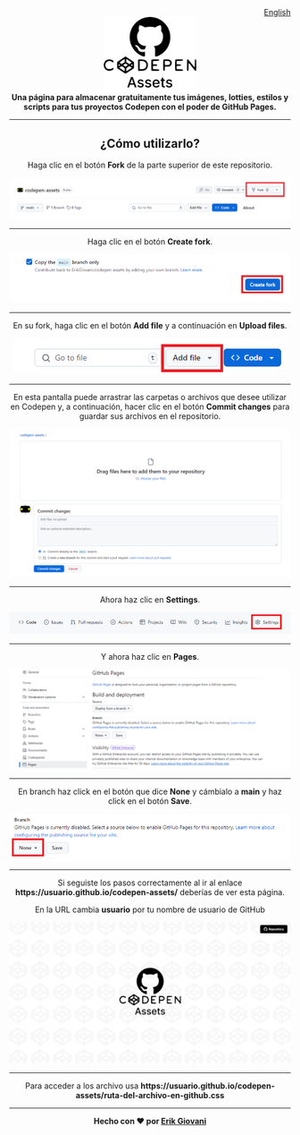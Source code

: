 <div align="right">
<a href="./README.md">English</a>

</div>

<div align="center">
    <picture>
        <source media="(prefers-color-scheme: dark)" srcset="./repo/logo-dark.png">
        <img width="33%" alt="Codepen Assets" src="./repo/logo.png">
    </picture>
</div>

<div align="center">
    <b>Una página para almacenar gratuitamente tus imágenes, lotties, estilos y scripts para tus proyectos Codepen con el poder de GitHub Pages.</b>
</div
iv>

---

<div align="center">
    <h2>¿Cómo utilizarlo?</h2>
    <p>Haga clic en el botón <b>Fork</b> de la parte superior de este repositorio.</p>
    <img src="./repo/1.png">
</div>

---

<div align="center">
    <p>Haga clic en el botón <b>Create fork</b>.</p>
    <img src="./repo/2.png">
</div>

---

<div align="center">
    <p>En su fork, haga clic en el botón <b>Add file</b> y a continuación en <b>Upload files</b>.</p>
    <img src="./repo/3.png">
</div>

---

<div align="center">
    <p>En esta pantalla puede arrastrar las carpetas o archivos que desee utilizar en Codepen y, a continuación, hacer clic en el botón <b>Commit changes</b> para guardar sus archivos en el repositorio.</p>
    <img src="./repo/4.png">
</div>

---

<div align="center">
    <p>Ahora haz clic en <b>Settings</b>.</p>
    <img src="./repo/5.png">
</div>

---

<div align="center">
    <p>Y ahora haz clic en <b>Pages</b>.</p>
    <img src="./repo/6.png">
</div>

---

<div align="center">
    <p>En branch haz click en el botón que dice <b>None</b> y cámbialo a <b>main</b> y haz click en el botón <b>Save</b>.</p>
    <img src="./repo/7.png">
</div>

---

<div align="center">
    <p>Si seguiste los pasos correctamente al ir al enlace <b>https://usuario.github.io/codepen-assets/</b> deberías de ver esta página.</p>
    <p>En la URL cambia <b>usuario</b> por tu nombre de usuario de GitHub</p>
    <img src="./repo/8.png">
</div>

---

<div align="center">
    <p>Para acceder a los archivo usa <b>https://usuario.github.io/codepen-assets/ruta-del-archivo-en-github.css</b></p>
</div>

---

<div align="center">
    <b>Hecho con ❤ por <a href="https://github.com/erikgiovani">Erik Giovani</a></b>
</div>
